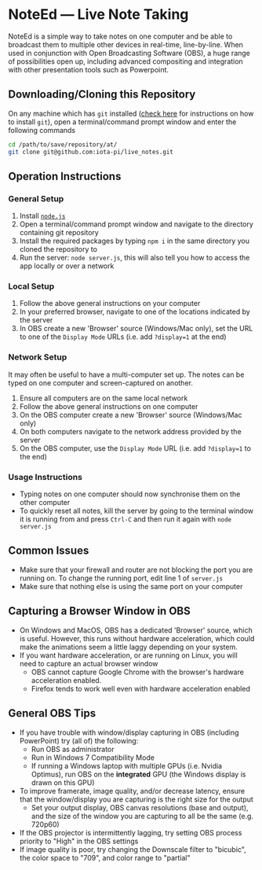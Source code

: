 # NoteEd — Live Note Taking
NoteEd is a simple way to take notes on one computer and be able to broadcast them to multiple other devices in real-time, line-by-line. When used in conjunction with Open Broadcasting Software (OBS), a huge range of possibilities open up, including advanced compositing and integration with other presentation tools such as Powerpoint.

## Downloading/Cloning this Repository
On any machine which has `git` installed ([check here](https://www.linode.com/docs/development/version-control/how-to-install-git-on-linux-mac-and-windows/) for instructions on how to install `git`), open a terminal/command prompt window and enter the following commands

``` bash
cd /path/to/save/repository/at/
git clone git@github.com:iota-pi/live_notes.git
```

## Operation Instructions
### General Setup
1. Install [`node.js`](https://nodejs.org/en/)
2. Open a terminal/command prompt window and navigate to the directory containing git repository
3. Install the required packages by typing `npm i` in the same directory you cloned the repository to
4. Run the server: `node server.js`, this will also tell you how to access the app locally or over a network

### Local Setup
1. Follow the above general instructions on your computer
2. In your preferred browser, navigate to one of the locations indicated by the server
3. In OBS create a new 'Browser' source (Windows/Mac only), set the URL to one of the `Display Mode` URLs (i.e. add `?display=1` at the end)

### Network Setup
It may often be useful to have a multi-computer set up. The notes can be typed on one computer and screen-captured on another.
1. Ensure all computers are on the same local network
2. Follow the above general instructions on one computer
3. On the OBS computer create a new 'Browser' source (Windows/Mac only)
4. On both computers navigate to the network address provided by the server
5. On the OBS computer, use the `Display Mode` URL (i.e. add `?display=1` to the end)

### Usage Instructions
* Typing notes on one computer should now synchronise them on the other computer
* To quickly reset all notes, kill the server by going to the terminal window it is running from and press `Ctrl-C` and then run it again with `node server.js`

## Common Issues
* Make sure that your firewall and router are not blocking the port you are running on. To change the running port, edit line 1 of `server.js`
* Make sure that nothing else is using the same port on your computer

## Capturing a Browser Window in OBS
* On Windows and MacOS, OBS has a dedicated 'Browser' source, which is useful. However, this runs without hardware acceleration, which could make the animations seem a little laggy depending on your system.
* If you want hardware acceleration, or are running on Linux, you will need to capture an actual browser window
  * OBS cannot capture Google Chrome with the browser's hardware acceleration enabled.
  * Firefox tends to work well even with hardware acceleration enabled

## General OBS Tips
* If you have trouble with window/display capturing in OBS (including PowerPoint) try (all of) the following:
  * Run OBS as administrator
  * Run in Windows 7 Compatibility Mode
  * If running a Windows laptop with multiple GPUs (i.e. Nvidia Optimus), run OBS on the **integrated** GPU (the Windows display is drawn on this GPU)
* To improve framerate, image quality, and/or decrease latency, ensure that the window/display you are capturing is the right size for the output
  * Set your output display, OBS canvas resolutions (base and output), and the size of the window you are capturing to all be the same (e.g. 720p60)
* If the OBS projector is intermittently lagging, try setting OBS process priority to "High" in the OBS settings
* If image quality is poor, try changing the Downscale filter to "bicubic", the color space to "709", and color range to "partial"
